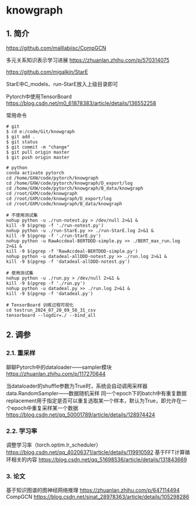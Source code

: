 # knowgraph 


## 1. 简介

https://github.com/malllabiisc/CompGCN

多元关系知识表示学习进展
https://zhuanlan.zhihu.com/p/570314075

https://github.com/migalkin/StarE

StarE中C_models、run-StarE放入上级目录即可

Pytorch中使用TensorBoard
https://blog.csdn.net/m0_61878383/article/details/136552258


常用命令
```
# git
$ cd e:/code/Git/knowgraph
$ git add .
$ git status
$ git commit -m "change"
$ git pull origin master
$ git push origin master

# python
conda activate pytorch
cd /home/GXW/code/pytorch/knowgraph
cd /home/GXW/code/pytorch/knowgraph/D_export/log
cd /home/GXW/code/pytorch/knowgraph/B_data/knowgraph
cd /root/GXM/code/knowgraph
cd /root/GXM/code/knowgraph/D_export/log
cd /root/GXM/code/knowgraph/B_data/knowgraph

# 不使用测试集
nohup python -u ./run-notest.py > /dev/null 2>&1 &
kill -9 $(pgrep -f './run-notest.py')
nohup python -u ./run-StarE.py >> ./run-StarE.log 2>&1 &
kill -9 $(pgrep -f './run-StarE.py')
nohup python -u RawAccdeal-BERTDDD-simple.py >> ./BERT_max_run.log 2>&1 &
kill -9 $(pgrep -f 'RawAccdeal-BERTDDD-simple.py')
nohup python -u datadeal-allDDD-notest.py >> ./run.log 2>&1 &
kill -9 $(pgrep -f 'datadeal-allDDD-notest.py')

# 使用测试集
nohup python -u ./run.py > /dev/null 2>&1 &
kill -9 $(pgrep -f './run.py')
nohup python -u datadeal.py >> ./run.log 2>&1 &
kill -9 $(pgrep -f 'datadeal.py')

# TensorBoard 训练过程可视化
cd testrun_2024_07_20_09_56_31_csv
tensorboard --logdir=./ --bind_all
```

## 2. 调参

### 2.1. 重采样

聊聊Pytorch中的dataloader——sampler模块
https://zhuanlan.zhihu.com/p/117270644

当dataloader的shuffle参数为True时，系统会自动调用采样器data.RandomSampler——数据随机采样
同一个epoch下的batch中有重复数据
replacement用于指定是否可以重复选取某一个样本，默认为True，即允许在一个epoch中重复采样某一个数据
https://blog.csdn.net/qq_50001789/article/details/128974424

### 2.2. 学习率

调整学习率（torch.optim.lr_scheduler）
https://blog.csdn.net/qq_40206371/article/details/119910592
基于FFT计算循环相关的内容
https://blog.csdn.net/qq_51698536/article/details/131843669


### 3. 论文
基于知识图谱的图神经网络推理
https://zhuanlan.zhihu.com/p/647114494
CompGCN
https://blog.csdn.net/sinat_28978363/article/details/105298286